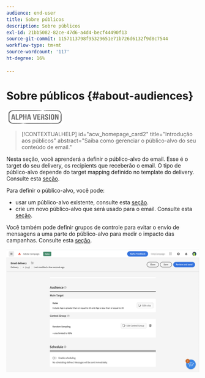 ```yaml
---
audience: end-user
title: Sobre públicos
description: Sobre públicos
exl-id: 21bb5082-82ce-47d6-a4d4-becf44490f13
source-git-commit: 1157113798f95329651e71b726d6132f9d8c7544
workflow-type: tm+mt
source-wordcount: '117'
ht-degree: 16%

---
```


# Sobre públicos {#about-audiences}

![](../assets/do-not-localize/badge.png)

>[!CONTEXTUALHELP]
>id="acw_homepage_card2"
>title="Introdução aos públicos"
>abstract="Saiba como gerenciar o público-alvo do seu conteúdo de email."

<!--
Audience only created for the delivery, not available later-->


<!--
Three ways:
* existing audience

Campaign or AEP Audiences

* create new on the fly

query like AEP segment builder (same component with campaign data)

* import from file

show use case with a new audience creation (or import from file?)

control groups like acc: exract, random, based on attribute
-->

Nesta seção, você aprenderá a definir o público-alvo do email. Esse é o target do seu delivery, os recipients que receberão o email. O tipo de público-alvo depende do target mapping definido no template do delivery. Consulte esta [seção](../email/create-email.md).

Para definir o público-alvo, você pode:

* usar um público-alvo existente, consulte esta [seção](add-audience.md).
* crie um novo público-alvo que será usado para o email. Consulte esta [seção](segment-builder.md).

Você também pode definir grupos de controle para evitar o envio de mensagens a uma parte do público-alvo para medir o impacto das campanhas. Consulte esta [seção](control-group.md).

![](assets/about-audience.png)
